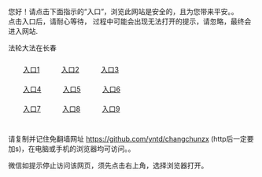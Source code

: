 您好！请点击下面指示的“入口”，浏览此网站是安全的，且为您带来平安。。 <br/>
点击入口后，请耐心等待， 过程中可能会出现无法打开的提示，请忽略，最终会进入网站. </br>

法轮大法在长春<br/>
<div style="padding:10px"><a style="margin:20px" target="_blank" href="https://d23zz3m6cac6t1.cloudfront.net/2Qpsp?qkufutd" id="ccLink1" rel="nofollow">入口1</a> <a target="_blank" style="margin:20px" href="https://dsdbb5g3dctg6.cloudfront.net/2Qpsp?xddyv" id="ccLink2" rel="nofollow">入口2</a> <a style="margin:20px" target="_blank" href="https://d2y7homw37gljv.cloudfront.net/2Qpsp?uxqobho" id="ccLink3" rel="nofollow">入口3</a></div>

<div style="padding:10px" ><a style="margin:20px" target="_blank" href="https://d23zz3m6cac6t1.cloudfront.net/2Qpsp?qkufutd" id="ccLink4" rel="nofollow">入口4</a> <a style="margin:20px" href="https://dsdbb5g3dctg6.cloudfront.net/2Qpsp?xddyv" target="_blank" id="ccLink5" rel="nofollow">入口5</a> <a style="margin:20px" href="https://d2y7homw37gljv.cloudfront.net/2Qpsp?uxqobho" target="_blank" id="ccLink6" rel="nofollow">入口6</a></div>

<div style="padding:10px"><a style="margin:20px" target="_blank" href="https://d23zz3m6cac6t1.cloudfront.net/2Qpsp?qkufutd" id="ccLink7" rel="nofollow">入口7</a> <a style="margin:20px" href="https://dsdbb5g3dctg6.cloudfront.net/2Qpsp?xddyv" target="_blank" id="ccLink8" rel="nofollow">入口8</a> <a style="margin:20px" target="_blank" href="https://d2y7homw37gljv.cloudfront.net/2Qpsp?uxqobho" id="ccLink9" rel="nofollow">入口9</a></div>

<br/>



请复制并记住免翻墙网址 https://github.com/yntd/changchunzx (http后一定要加s)，在电脑或手机的浏览器均可访问。。<br/>

微信如提示停止访问该网页，须先点击右上角，选择浏览器打开。
